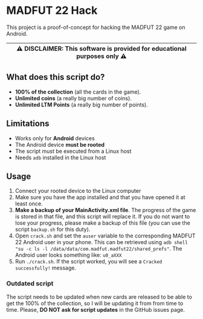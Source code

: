 # MADFUT 22 Hack
This project is a proof-of-concept for hacking the MADFUT 22 game on Android.

| :warning: DISCLAIMER: This software is provided for educational purposes only :warning: |
| --- |

## What does this script do?
- **100% of the collection** (all the cards in the game).
- **Unlimited coins** (a really big number of coins).
- **Unlimited LTM Points** (a really big number of points).

## Limitations
- Works only for **Android** devices
- The Android device **must be rooted**
- The script must be executed from a Linux host
- Needs `adb` installed in the Linux host

## Usage
1. Connect your rooted device to the Linux computer
2. Make sure you have the app installed and that you have opened it at least once.
3. **Make a backup of your MainActivity.xml file**. The progress of the game is stored in that file, and this script will replace it. If you do not want to lose your progress, please make a backup of this file (you can use the script `backup.sh` for this duty).
4. Open `crack.sh` and set the `auser` variable to the corresponding MADFUT 22 Android user in your phone. This can be retrieved using `adb shell "su -c ls -l /data/data/com.madfut.madfut22/shared_prefs"`. The Android user looks something like: `u0_aXXX`
5. Run `./crack.sh`. If the script worked, you will see a `Cracked successfully!` message.

### Outdated script
The script needs to be updated when new cards are released to be able to get the 100% of the collection, so I will be updating it from from time to time. Please, **DO NOT ask for script updates** in the GitHub issues page.
